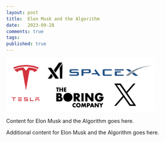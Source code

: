 ```yaml
---
layout: post
title:  Elon Musk and the Algorithm
date:   2023-09-28
comments: true
tags: 
published: true
---
```


<a href="/blog/"><img src="/images/elon_musk_algorithm.png" width="400" alt="Elon Musk and the Algorithm" title="Elon Musk and the Algorithm" /></a>

Content for Elon Musk and the Algorithm goes here.
 
<!--more-->

Additional content for Elon Musk and the Algorithm goes here.
